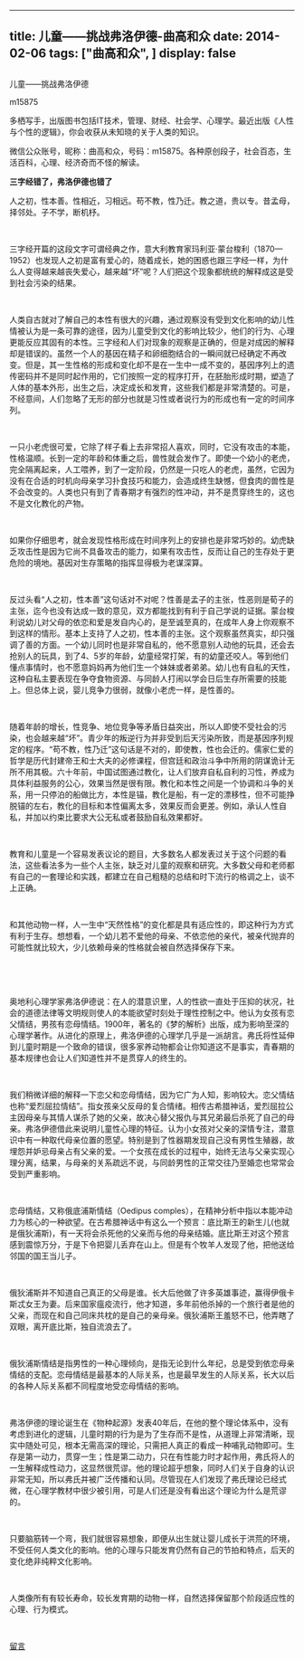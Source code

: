 
---
title:   儿童——挑战弗洛伊德-曲高和众
date: 2014-02-06
tags: ["曲高和众", ]
display: false
---


## 



儿童——挑战弗洛伊德




m15875




多栖写手，出版图书包括IT技术，管理、财经、社会学、心理学。最近出版《人性与个性的逻辑》，你会收获从未知晓的关于人类的知识。


微信公众账号，昵称：曲高和众，号码：m15875。各种原创段子，社会百态，生活百科，心理、经济奇而不怪的解读。



**三字经错了，弗洛伊德也错了**

人之初，性本善。性相近，习相远。苟不教，性乃迁。教之道，贵以专。昔孟母，择邻处。子不学，断机杼。

&nbsp;

三字经开篇的这段文字可谓经典之作，意大利教育家玛利亚·蒙台梭利（1870—1952）也发现人之初是富有爱心的，随着成长，她的困惑也跟三字经一样，为什么人变得越来越丧失爱心，越来越“坏”呢？人们把这个现象都统统的解释成这是受到社会污染的结果。

&nbsp;

人类自古就对了解自己的本性有很大的兴趣，通过观察没有受到文化影响的幼儿性情被认为是一条可靠的途径，因为儿童受到文化的影响比较少，他们的行为、心理更能反应其固有的本性。三字经和人们对现象的观察是正确的，但是对成因的解释却是错误的。虽然一个人的基因在精子和卵细胞结合的一瞬间就已经确定不再改变。但是，其一生性格的形成和变化却不是在一生中一成不变的，基因序列上的遗传密码并不是同时起作用的，它们按照一定的程序打开，在胚胎形成时期，塑造了人体的基本外形，出生之后，决定成长和发育，这些我们都是非常清楚的。可是，不经意间，人们忽略了无形的部分也就是习性或者说行为的形成也有一定的时间序列。

&nbsp;

一只小老虎很可爱，它除了样子看上去非常招人喜欢，同时，它没有攻击的本能，性格温顺。长到一定的年龄和体重之后，兽性就会发作了。即使一个幼小的老虎，完全隔离起来，人工喂养，到了一定阶段，仍然是一只吃人的老虎，虽然，它因为没有在合适的时机向母亲学习扑食技巧和能力，会造成终生缺憾，但食肉的兽性是不会改变的。人类也只有到了青春期才有强烈的性冲动，并不是贯穿终生的，这也不是文化教化的产物。

&nbsp;

如果你仔细思考，就会发现性格形成在时间序列上的安排也是非常巧妙的。幼虎缺乏攻击性是因为它尚不具备攻击的能力，如果有攻击性，反而让自己的生存处于更危险的境地。基因对生存策略的指挥显得极为老谋深算。

&nbsp;

反过头看“人之初，性本善”这句话对不对呢？性善是孟子的主张，性恶则是荀子的主张，迄今也没有达成一致的意见，双方都能找到有利于自己学说的证据。蒙台梭利说幼儿对父母的依恋和爱是发自内心的，是至诚至真的，在成年人身上你观察不到这样的情形。基本上支持了人之初，性本善的主张。这个观察虽然真实，却只强调了善的方面。一个幼儿同时也是非常自私的，他不愿意别人动他的玩具，还会去抢别人的玩具，到了4、5岁的年龄，幼童经常打架，有的幼童还咬人。等到他们懂点事情时，也不愿意妈妈再为他们生一个妹妹或者弟弟。幼儿也有自私的天性，这种自私主要表现在争夺食物资源、与同龄人打闹以学会日后生存所需要的技能上。但总体上说，婴儿竞争力很弱，就像小老虎一样，是性善的。

&nbsp;

随着年龄的增长，性竞争、地位竞争等矛盾日益突出，所以人即使不受社会的污染，也会越来越“坏”。青少年的叛逆行为并非受到后天污染所致，而是基因序列规定的程序。“苟不教，性乃迁”这句话是不对的，即使教，性也会迁的。儒家仁爱的哲学是历代封建帝王和士大夫的必修课程，但宫廷和政治斗争中所用的阴谋诡计无所不用其极。六十年前，中国试图通过教化，让人们放弃自私自利的习性，养成为具体利益服务的公心，效果当然是很有限。教化和本性之间是一个协调和斗争的关系，用一只停泊的船做比方，本性是锚，教化是船，有一定的漂移性，但不可能挣脱锚的左右，教化的目标和本性偏离太多，效果反而会更差。例如，承认人性自私，并加以约束比要求大公无私或者鼓励自私效果都好。

&nbsp;

教育和儿童是一个容易发表议论的题目，大多数名人都发表过关于这个问题的看法，这些看法多为一些个人主张，缺乏对儿童的观察和研究。大多数父母和老师都有自己的一套理论和实践，都建立在自己粗糙的总结和时下流行的格调之上，谈不上正确。

&nbsp;

和其他动物一样，人一生中“天然性格”的变化都是具有适应性的，即这种行为方式有利于生存。想想看，一个幼儿若不爱他的母亲、不依恋他的亲代，被亲代抛弃的可能性就比较大，少儿依赖母亲的性格就会被自然选择保存下来。

&nbsp;

&nbsp;

奥地利心理学家弗洛伊德说：在人的潜意识里，人的性欲一直处于压抑的状况，社会的道德法律等文明规则使人的本能欲望时刻处于理性控制之中。他认为女孩有恋父情结，男孩有恋母情结。1900年，著名的《梦的解析》出版，成为影响至深的心理学著作。从进化的原理上，弗洛伊德的心理学几乎是一派胡言。弗氏将性延伸到儿童时期是一个致命的错误，很多家养动物都会让你知道这不是事实，青春期的基本规律也会让人们知道性并不是贯穿人的终生的。

&nbsp;

我们稍微详细的解释一下恋父和恋母情结，因为它广为人知，影响较大。恋父情结也称“爱烈屈拉情结”。指女孩亲父反母的复合情绪。相传古希腊神话，爱烈屈拉公主因母亲与其情人谋杀了她的父亲，故决心替父报仇与其兄弟最后杀死了自己的母亲。弗洛伊德借此来说明儿童性心理的特征。认为小女孩对父亲的深情专注，潜意识中有一种取代母亲位置的愿望。特别是到了性器期发现自己没有男性生殖器，故埋怨并妒忌母亲占有父亲的爱。一个女孩在成长的过程中，始终无法与父亲实现心理分离，结果，与母亲的关系疏远不说，与同龄男性的正常交往乃至婚恋也常常会受到严重影响。

&nbsp;

恋母情结，又称俄底浦斯情结（Oedipus comples），在精神分析中指以本能冲动力为核心的一种欲望。在古希腊神话中有这么一个预言：底比斯王的新生儿(也就是俄狄浦斯)，有一天将会杀死他的父亲而与他的母亲结婚。底比斯王对这个预言感到震惊万分，于是下令把婴儿丢弃在山上。但是有个牧羊人发现了他，把他送给邻国的国王当儿子。

&nbsp;

俄狄浦斯并不知道自己真正的父母是谁。长大后他做了许多英雄事迹，赢得伊俄卡斯忒女王为妻。后来国家瘟疫流行，他才知道，多年前他杀掉的一个旅行者是他的父亲，而现在和自己同床共枕的是自己的亲母亲。俄狄浦斯王羞怒不已，他弄瞎了双眼，离开底比斯，独自流浪去了。

&nbsp;

俄狄浦斯情结是指男性的一种心理倾向，是指无论到什么年纪，总是受到依恋母亲情结的支配。恋母情结是最基本的人际关系，也是最早发生的人际关系，长大以后的各种人际关系都不同程度地受恋母情结的影响。

&nbsp;

弗洛伊德的理论诞生在《物种起源》发表40年后，在他的整个理论体系中，没有考虑到进化的逻辑，儿童时期的行为是为了生存而不是性，从道理上非常清晰，现实中随处可见，根本无需高深的理论，只需把人真正的看成一种哺乳动物即可。生存是第一动力，贯穿一生；性是第二动力，只在有性能力时才起作用，弗氏将人的一生解释成性动力，这显然很荒谬。他的理论超乎想象，同时人们关于自身的认识非常无知，所以弗氏并被广泛传播和认同。尽管现在人们发现了弗氏理论已经式微，在心理学教材中很少被引用，可是人们还是没有看出这个理论为什么是荒谬的。

&nbsp;

只要脑筋转一个弯，我们就很容易想象，即便从出生就让婴儿成长于洪荒的环境，不受任何人类文化的影响。他的心理与只能发育仍然有自己的节拍和特点，后天的变化绝非纯粹文化影响。

&nbsp;

人类像所有有较长寿命，较长发育期的动物一样，自然选择保留那个阶段适应性的心理、行为模式。

&nbsp;











[留言](javascript:;)


